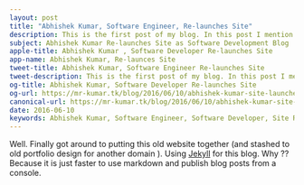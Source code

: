 ```yaml
---
layout: post
title: "Abhishek Kumar, Software Engineer, Re-launches Site"
description: This is the first post of my blog. In this post I mention which platforms I am using and why I am using it. Some of the best platforms for blogging.
subject: Abhishek Kumar Re-launches Site as Software Development Blog 
apple-title: Abhishek Kumar , Software Developer Re-launches Site
app-name: Abhishek Kumar, Re-launces Site
tweet-title: Abhishek Kumar, Software Engineer Re-launches Site
tweet-description: This is the first post of my blog. In this post I mention which platforms I am using and why I am using it. Some of tthe best platforms for blogging.
og-title: Abhishek Kumar, Software Developer Re-launches Site
og-url: https://mr-kumar.tk/blog/2016/06/10/abhishek-kumar-site-launched/
canonical-url: https://mr-kumar.tk/blog/2016/06/10/abhishek-kumar-site-launched
date: 2016-06-10
keywords: Abhishek Kumar, Software Engineer, Software Developer, Site Re-launched, blog, Abhishek, Kumar, Site, website
---
```


Well. Finally got around to putting this old website together (and stashed to old portfolio design for another domain ). Using [Jekyll](http://jekyllrb.com) for this blog. Why ?? Because it is just faster to use markdown and publish blog posts from a console.
